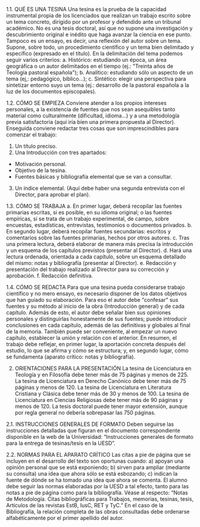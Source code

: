 1.1. QUÉ ES UNA TESINA
Una tesina es la prueba de la capacidad instrumental propia de los
licenciados que realizan un trabajo escrito sobre un tema concreto, dirigido
por un profesor y defendido ante un tribunal académico. No es una tesis
doctoral, así que no supone una investigación y descubrimiento original e
inédito que haga avanzar la ciencia en ese punto. Tampoco es un ensayo,
es decir, una reflexión del autor sobre un tema.
Supone, sobre todo, un procedimiento científico y un tema bien
delimitado y específico (expresado en el título).
En la delimitación del tema podemos seguir varios criterios:
a. Histórico: estudiando un época, un área geográfica o un autor
delimitados en el tiempo (ej.: "Treinta años de Teología pastoral
española");
b. Analítico: estudiando sólo un aspecto de un tema (ej,: pedagógico,
bíblico...);
c. Sintético: elegir una perspectiva para sintetizar entorno suyo un
tema (ej.: desarrollo de la pastoral española a la luz de los documentos
episcopales).

1.2. CÓMO SE EMPIEZA
Conviene atender a los propios intereses personales, a la existencia
de fuentes que nos sean asequibles tanto material como culturalmente
(dificultad, idioma…) y a una metodología previa satisfactoria (aquí iría
bien una primera propuesta al Director).
Enseguida conviene redactar tres cosas que son imprescindibles para
comenzar el trabajo:
1. Un título preciso.
2. Una Introducción con tres apartados:
- Motivación personal.
- Objetivo de la tesina.
- Fuentes básicas y bibliografía elemental que se van a
consultar.
3. Un índice elemental.
(Aquí debe haber una segunda entrevista con el Director, para
aprobar el plan).

1.3. CÓMO SE TRABAJA
a. En primer lugar, deberá recopilar las fuentes primarias escritas, si
es posible, en su idioma original; o las fuentes empíricas, si se trata de un
trabajo experimental, de campo, sobre encuestas, estadísticas, entrevistas,
testimonios o documentos privados.
b. En segundo lugar, deberá recopilar fuentes secundarias: escritos
y comentarios sobre las fuentes primarias, hechos por otros autores.
c. Tras una primera lectura, deberá elaborar de manera más precisa
la introducción y un esquema de los capítulos previstos (presentar al
Director).
d. Hará una lectura ordenada, orientada a cada capítulo, sobre un
esquema detallado del mismo: notas y bibliografía (presentar al Director).
e. Redacción y presentación del trabajo realizado al Director para su
corrección y aprobación.
f. Redacción definitiva.

1.4. CÓMO SE REDACTA
Para que una tesina pueda considerarse trabajo científico y no mero
ensayo, es necesario disponer de los datos objetivos que han guiado su
elaboración. Para eso el autor debe "confesar" sus fuentes y su método al
inicio de la obra (Introducción general) y de cada capítulo. Además de esto,
el autor debe señalar bien sus opiniones personales y distinguirlas
honestamente de sus fuentes; puede introducir conclusiones en cada
capítulo, además de las definitivas y globales al final de la memoria.
También puede ser conveniente, al empezar un nuevo capítulo, establecer la
unión y relación con el anterior.
En resumen, el trabajo debe reflejar, en primer lugar, la aportación
concreta después del estudio, lo que se afirma y cómo se estructura; y, en
segundo lugar, cómo se fundamenta (aparato crítico: notas y bibliografía).

2. ORIENTACIONES PARA LA PRESENTACIÓN
La tesina de Licenciatura en Teología y en Filosofía debe tener más de
75 páginas y menos de 225.
La tesina de Licenciatura en Derecho Canónico debe tener más de 75
páginas y menos de 120.
La tesina de Licenciatura en Literatura Cristiana y Clásica debe tener más
de 30 y menos de 100.
La tesina de Licenciatura en Ciencias Religiosas debe tener más de 90
páginas y menos de 120.
La tesis doctoral puede tener mayor extensión, aunque por regla general
no debería sobrepasar las 750 páginas.

2.1. INSTRUCCIONES GENERALES DE FORMATO
Deben seguirse las instrucciones detalladas que figuran en el documento
correspondiente disponible en la web de la Universidad: “Instrucciones
generales de formato para la entrega de tesinas/tesis en la UESD”.

2.2. NORMAS PARA EL APARATO CRÍTICO
Las citas a pie de página que se incluyen en el desarrollo del texto
son oportunas cuando:
a) apoyan una opinión personal que se está exponiendo;
b) sirven para ampliar (mediante su consulta) una idea que ahora
sólo se está esbozando;
c) indican la fuente de dónde se ha tomado una idea que ahora se
comenta.
El alumno debe seguir las normas elaboradas por la UESD a tal
efecto, tanto para las notas a pie de página como para la bibliografía.
Véase al respecto: “Notas de Metodología. Citas bibliográficas para Trabajos,
memorias, tesinas, tesis, Artículos de las revistas EstB, IusC, RET y TyC.”
En el caso de la Bibliografía, la relación completa de las obras
consultadas debe ordenarse alfabéticamente por el primer apellido del
autor.